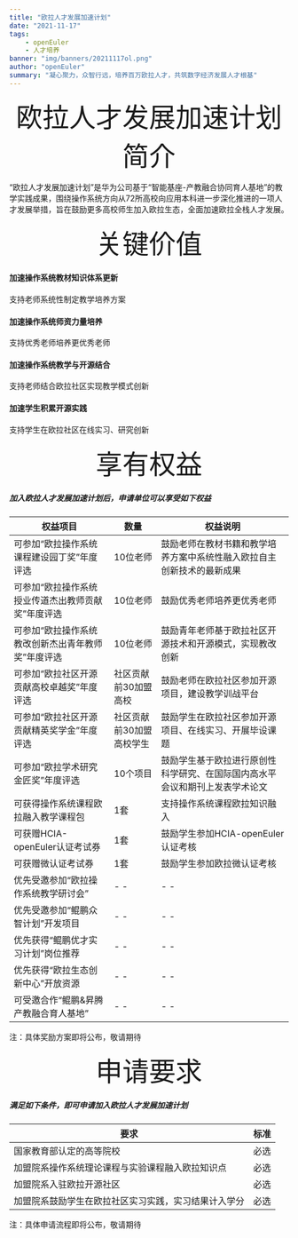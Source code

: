 ```yaml
---
title: "欧拉人才发展加速计划"
date: "2021-11-17"
tags: 
    - openEuler
    - 人才培养
banner: "img/banners/20211117ol.png"
author: "openEuler"
summary: "凝心聚力，众智行远，培养百万欧拉人才，共筑数字经济发展人才根基"
---
```


<ClientOnly>
  <news-newsHeader />
</ClientOnly>

<div class="markdown">

<div align='center'><font size='7'>欧拉人才发展加速计划简介</font></div>

“欧拉人才发展加速计划”是华为公司基于“智能基座-产教融合协同育人基地”的教学实践成果，围绕操作系统方向从72所高校向应用本科进一步深化推进的一项人才发展举措，旨在鼓励更多高校师生加入欧拉生态，全面加速欧拉全栈人才发展。

</div>

<div align='center'><font size='7'>关键价值</font></div>

#### 加速操作系统教材知识体系更新

支持老师系统性制定教学培养方案

#### 加速操作系统师资力量培养

支持优秀老师培养更优秀老师

#### 加速操作系统教学与开源结合

支持老师结合欧拉社区实现教学模式创新

#### 加速学生积累开源实践

支持学生在欧拉社区在线实习、研究创新

</div>

<div align='center'><font size='7'>享有权益</font></div>

##### 加入欧拉人才发展加速计划后，申请单位可以享受如下权益

| 权益项目                                           | 数量                     | 权益说明                                                     |
| -------------------------------------------------- | ------------------------ | ------------------------------------------------------------ |
| 可参加“欧拉操作系统课程建设园丁奖”年度评选         | 10位老师                 | 鼓励老师在教材书籍和教学培养方案中系统性融入欧拉自主创新技术的最新成果 |
| 可参加“欧拉操作系统授业传道杰出教师贡献奖”年度评选 | 10位老师                 | 鼓励优秀老师培养更优秀老师                                   |
| 可参加“欧拉操作系统教改创新杰出青年教师奖”年度评选 | 10位老师                 | 鼓励青年老师基于欧拉社区开源技术和开源模式，实现教改创新     |
| 可参加“欧拉社区开源贡献高校卓越奖”年度评选         | 社区贡献前30加盟高校     | 鼓励老师在欧拉社区参加开源项目，建设教学训战平台             |
| 可参加“欧拉社区开源贡献精英奖学金”年度评选         | 社区贡献前30加盟高校学生 | 鼓励学生在欧拉社区参加开源项目、在线实习、开展毕设课题       |
| 可参加“欧拉学术研究金匠奖”年度评选                 | 10个项目                 | 鼓励学生基于欧拉进行原创性科学研究、在国际国内高水平会议和期刊上发表学术论文 |
| 可获得操作系统课程欧拉融入教学课程包               | 1套                      | 支持操作系统课程欧拉知识融入                                 |
| 可获赠HCIA-openEuler认证考试券                     | 1套                      | 鼓励学生参加HCIA-openEuler认证考核                           |
| 可获赠微认证考试券                                 | 1套                      | 鼓励学生参加欧拉微认证考核                                   |
| 优先受邀参加“欧拉操作系统教学研讨会”               | \- -                     | \- -                                                         |
| 优先受邀参加“鲲鹏众智计划”开发项目                 | \- -                     | \- -                                                         |
| 优先获得“鲲鹏优才实习计划”岗位推荐                 | \- -                     | \- -                                                         |
| 优先获得“欧拉生态创新中心”开放资源                 | \- -                     | \- -                                                         |
| 可受邀合作“鲲鹏&昇腾产教融合育人基地”              | \- -                     | \- -                                                         |

注：具体奖励方案即将公布，敬请期待

</div>

<div align='center'><font size='7'>申请要求</font></div>

##### 满足如下条件，即可申请加入欧拉人才发展加速计划

| 要求                                                 | 标准 |
| ---------------------------------------------------- | ---- |
| 国家教育部认定的高等院校                             | 必选 |
| 加盟院系操作系统理论课程与实验课程融入欧拉知识点     | 必选 |
| 加盟院系入驻欧拉开源社区                             | 必选 |
| 加盟院系鼓励学生在欧拉社区实习实践，实习结果计入学分 | 必选 |

注：具体申请流程即将公布，敬请期待

